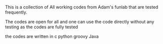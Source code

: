 
This is a collection of All working codes from Adam's funlab that are tested frequently. 

The codes are open for all and one can use the code directly without any testing as the codes are fully tested

the codes are written in c python groovy Java
